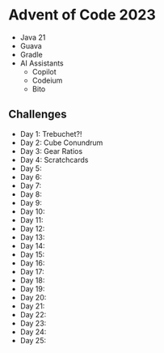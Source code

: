 # Advent of Code 2023

- Java 21
- Guava
- Gradle
- AI Assistants
  - Copilot
  - Codeium
  - Bito

## Challenges

- Day 1: Trebuchet?!
- Day 2: Cube Conundrum
- Day 3: Gear Ratios
- Day 4: Scratchcards
- Day 5:  
- Day 6:  
- Day 7:  
- Day 8:  
- Day 9:  
- Day 10: 
- Day 11: 
- Day 12: 
- Day 13: 
- Day 14: 
- Day 15: 
- Day 16: 
- Day 17: 
- Day 18: 
- Day 19: 
- Day 20: 
- Day 21: 
- Day 22: 
- Day 23: 
- Day 24: 
- Day 25: 
